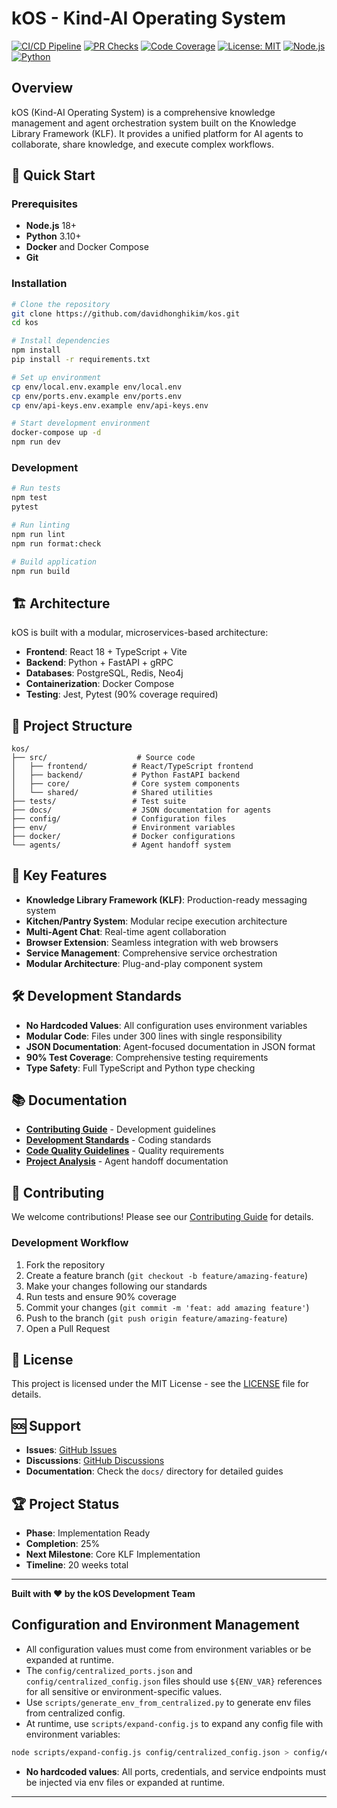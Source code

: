 # kOS - Kind-AI Operating System

[![CI/CD Pipeline](https://github.com/davidhonghikim/kos/actions/workflows/ci.yml/badge.svg)](https://github.com/davidhonghikim/kos/actions/workflows/ci.yml)
[![PR Checks](https://github.com/davidhonghikim/kos/actions/workflows/pr.yml/badge.svg)](https://github.com/davidhonghikim/kos/actions/workflows/pr.yml)
[![Code Coverage](https://codecov.io/gh/davidhonghikim/kos/branch/main/graph/badge.svg)](https://codecov.io/gh/davidhonghikim/kos)
[![License: MIT](https://img.shields.io/badge/License-MIT-yellow.svg)](https://opensource.org/licenses/MIT)
[![Node.js](https://img.shields.io/badge/Node.js-18+-green.svg)](https://nodejs.org/)
[![Python](https://img.shields.io/badge/Python-3.10+-blue.svg)](https://python.org/)

## Overview

kOS (Kind-AI Operating System) is a comprehensive knowledge management and agent orchestration system built on the Knowledge Library Framework (KLF). It provides a unified platform for AI agents to collaborate, share knowledge, and execute complex workflows.

## 🚀 Quick Start

### Prerequisites

- **Node.js** 18+ 
- **Python** 3.10+
- **Docker** and Docker Compose
- **Git**

### Installation

```bash
# Clone the repository
git clone https://github.com/davidhonghikim/kos.git
cd kos

# Install dependencies
npm install
pip install -r requirements.txt

# Set up environment
cp env/local.env.example env/local.env
cp env/ports.env.example env/ports.env
cp env/api-keys.env.example env/api-keys.env

# Start development environment
docker-compose up -d
npm run dev
```

### Development

```bash
# Run tests
npm test
pytest

# Run linting
npm run lint
npm run format:check

# Build application
npm run build
```

## 🏗️ Architecture

kOS is built with a modular, microservices-based architecture:

- **Frontend**: React 18 + TypeScript + Vite
- **Backend**: Python + FastAPI + gRPC
- **Databases**: PostgreSQL, Redis, Neo4j
- **Containerization**: Docker Compose
- **Testing**: Jest, Pytest (90% coverage required)

## 📁 Project Structure

```
kos/
├── src/                    # Source code
│   ├── frontend/          # React/TypeScript frontend
│   ├── backend/           # Python FastAPI backend
│   ├── core/              # Core system components
│   └── shared/            # Shared utilities
├── tests/                 # Test suite
├── docs/                  # JSON documentation for agents
├── config/                # Configuration files
├── env/                   # Environment variables
├── docker/                # Docker configurations
└── agents/                # Agent handoff system
```

## 🎯 Key Features

- **Knowledge Library Framework (KLF)**: Production-ready messaging system
- **Kitchen/Pantry System**: Modular recipe execution architecture
- **Multi-Agent Chat**: Real-time agent collaboration
- **Browser Extension**: Seamless integration with web browsers
- **Service Management**: Comprehensive service orchestration
- **Modular Architecture**: Plug-and-play component system

## 🛠️ Development Standards

- **No Hardcoded Values**: All configuration uses environment variables
- **Modular Code**: Files under 300 lines with single responsibility
- **JSON Documentation**: Agent-focused documentation in JSON format
- **90% Test Coverage**: Comprehensive testing requirements
- **Type Safety**: Full TypeScript and Python type checking

## 📚 Documentation

- **[Contributing Guide](docs/contributing.json)** - Development guidelines
- **[Development Standards](docs/development-standards.json)** - Coding standards
- **[Code Quality Guidelines](docs/code-quality-guidelines.json)** - Quality requirements
- **[Project Analysis](agents/LATEST/)** - Agent handoff documentation

## 🤝 Contributing

We welcome contributions! Please see our [Contributing Guide](docs/contributing.json) for details.

### Development Workflow

1. Fork the repository
2. Create a feature branch (`git checkout -b feature/amazing-feature`)
3. Make your changes following our standards
4. Run tests and ensure 90% coverage
5. Commit your changes (`git commit -m 'feat: add amazing feature'`)
6. Push to the branch (`git push origin feature/amazing-feature`)
7. Open a Pull Request

## 📄 License

This project is licensed under the MIT License - see the [LICENSE](LICENSE) file for details.

## 🆘 Support

- **Issues**: [GitHub Issues](https://github.com/davidhonghikim/kos/issues)
- **Discussions**: [GitHub Discussions](https://github.com/davidhonghikim/kos/discussions)
- **Documentation**: Check the `docs/` directory for detailed guides

## 🏆 Project Status

- **Phase**: Implementation Ready
- **Completion**: 25%
- **Next Milestone**: Core KLF Implementation
- **Timeline**: 20 weeks total

---

**Built with ❤️ by the kOS Development Team**

## Configuration and Environment Management

- All configuration values must come from environment variables or be expanded at runtime.
- The `config/centralized_ports.json` and `config/centralized_config.json` files should use `${ENV_VAR}` references for all sensitive or environment-specific values.
- Use `scripts/generate_env_from_centralized.py` to generate env files from centralized config.
- At runtime, use `scripts/expand-config.js` to expand any config file with environment variables:

```sh
node scripts/expand-config.js config/centralized_config.json > config/expanded_config.json
```

- **No hardcoded values**: All ports, credentials, and service endpoints must be injected via env files or expanded at runtime.

---
